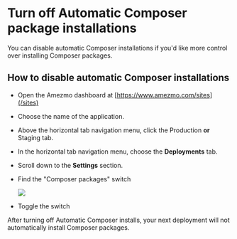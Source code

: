 # Turn off Automatic Composer package installations

You can disable automatic Composer installations if you'd like more control over installing Composer packages.
## How to disable automatic Composer installations
- Open the Amezmo dashboard at [https://www.amezmo.com/sites](/sites)
- Choose the name of the application.
- Above the horizontal tab navigation menu, click the Production **or** Staging tab.
- In the horizontal tab navigation menu, choose the **Deployments** tab.
- Scroll down to the **Settings** section.
- Find the "Composer packages" switch

    <img class="img-enlargable" src="https://s3.us-east-2.amazonaws.com/static.amezmo.net/composer-settings-switch.png" />
- Toggle the switch

After turning off Automatic Composer installs, your next deployment will not automatically install Composer packages.
